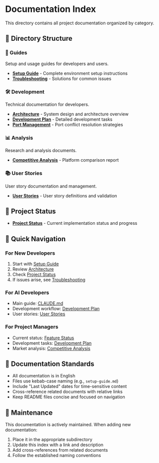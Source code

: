 # Documentation Index

This directory contains all project documentation organized by category.

## 📁 Directory Structure

### 📖 Guides

Setup and usage guides for developers and users.

- **[Setup Guide](guides/setup.md)** - Complete environment setup instructions
- **[Troubleshooting](guides/troubleshooting.md)** - Solutions for common issues

### 🛠️ Development

Technical documentation for developers.

- **[Architecture](development/architecture.md)** - System design and architecture overview
- **[Development Plan](development/plan.md)** - Detailed development tasks
- **[Port Management](development/port-management.md)** - Port conflict resolution strategies

### 📊 Analysis

Research and analysis documents.

- **[Competitive Analysis](analysis/competitive-analysis.md)** - Platform comparison report

### 📚 User Stories

User story documentation and management.

- **[User Stories](user-stories/README.md)** - User story definitions and validation

## 📄 Project Status

- **[Project Status](project-status.md)** - Current implementation status and progress

## 🚀 Quick Navigation

### For New Developers

1. Start with [Setup Guide](guides/setup.md)
2. Review [Architecture](development/architecture.md)
3. Check [Project Status](project-status.md)
4. If issues arise, see [Troubleshooting](guides/troubleshooting.md)

### For AI Developers

- Main guide: [CLAUDE.md](../CLAUDE.md)
- Development workflow: [Development Plan](development/plan.md)
- User stories: [User Stories](user-stories/README.md)

### For Project Managers

- Current status: [Feature Status](FEATURE_STATUS.md)
- Development tasks: [Development Plan](development/plan.md)
- Market analysis: [Competitive Analysis](analysis/competitive-analysis.md)

## 📝 Documentation Standards

- All documentation is in English
- Files use kebab-case naming (e.g., `setup-guide.md`)
- Include "Last Updated" dates for time-sensitive content
- Cross-reference related documents with relative links
- Keep README files concise and focused on navigation

## 🔄 Maintenance

This documentation is actively maintained. When adding new documentation:

1. Place it in the appropriate subdirectory
2. Update this index with a link and description
3. Add cross-references from related documents
4. Follow the established naming conventions
